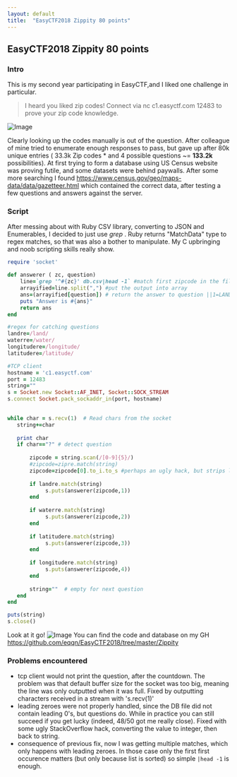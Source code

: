 ```yaml
---
layout: default
title:  "EasyCTF2018 Zippity 80 points"
---
```


## EasyCTF2018 Zippity 80 points

### Intro

This is my second year participating in EasyCTF,and I liked one challenge in particular.

> I heard you liked zip codes! Connect via nc c1.easyctf.com 12483 to prove your zip code knowledge.

![Image](https://eqqn.github.io/images/Screenshot_20180214_230325.png)



Clearly looking up the codes manually is out of the question. After colleague of mine tried to enumerate enough responses to pass, but gave up after 80k unique entries ( 33.3k Zip codes * and 4 possible questions ~= **133.2k** possibilities).
At first trying to form a database using US Census website was proving futile, and some datasets were behind paywalls. After some more searching I found https://www.census.gov/geo/maps-data/data/gazetteer.html which contained the correct data, after testing a few questions and answers against the server. 

### Script
After messing about with Ruby CSV library, converting to JSON and Enumerables, I decided to just use _grep_ . Ruby returns "MatchData" type to regex matches, so that was also a bother to manipulate. My C upbringing and noob scripting skills really show. 
```ruby
require 'socket'

def answerer ( zc, question)
    line=`grep '^#{zc}' db.csv|head -1` #match first zipcode in the file. ^ means line begins with 
    arrayified=line.split(",") #put the output into array 
    ans=(arrayified[question]) # return the answer to question ||1=LAND|| 2=WATER || 3=LAT|| 4=LONG
    puts "Answer is #{ans}"
    return ans
end

#regex for catching questions
landre=/land/
waterre=/water/
longitudere=/longitude/
latitudere=/latitude/

#TCP client
hostname = 'c1.easyctf.com'
port = 12483
string=""
s = Socket.new Socket::AF_INET, Socket::SOCK_STREAM
s.connect Socket.pack_sockaddr_in(port, hostname)

  
while char = s.recv(1)  # Read chars from the socket
   string+=char
   
   print char    
   if char=="?" # detect question
       
       zipcode = string.scan(/[0-9]{5}/)
       #zipcode=zipre.match(string)
       zipcode=zipcode[0].to_i.to_s #perhaps an ugly hack, but strips leading 0-es fast
       
       if landre.match(string)
            s.puts(answerer(zipcode,1))
       end    
       
       if waterre.match(string)
            s.puts(answerer(zipcode,2))
       end    
       
       if latitudere.match(string)
            s.puts(answerer(zipcode,3))
       end    
       
       if longitudere.match(string)
            s.puts(answerer(zipcode,4))
       end  
       
       string=""  # empty for next question
   end
end

puts(string)
s.close()
```

Look at it go!
![Image](https://eqqn.github.io/images/Screenshot_20180215_142213.png)
You can find the code and database on my GH https://github.com/eqqn/EasyCTF2018/tree/master/Zippity 


### Problems encountered
* tcp client would not print the question, after the countdown. The problem was that default buffer size for the socket was too big, meaning the line was only outputted when it was full. Fixed by outputting characters received in a stream with 's.recv(1)'
* leading zeroes were not properly handled, since the DB file did not contain leading 0's, but questions do. While in practice you can still succeed if you get lucky (indeed, 48/50 got me really close). Fixed with some ugly StackOverflow hack, converting the value to integer, then back to string. 
* consequence of previous fix, now I was getting multiple matches, which only happens with leading zeroes. In those case only the first first occurence matters (but only because list is sorted) so simple `|head -1` is enough.









